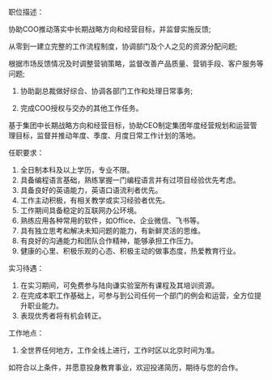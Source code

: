 职位描述：


协助COO推动落实中长期战略方向和经营目标，并监督实施反馈;

从零到一建立完整的工作流程制度，协调部门及个人之见的资源分配问题;

根据市场反馈情况及时调整营销策略，监督改善产品质量、营销手段、客户服务等问题;

1. 协助副总裁做好综合、协调各部门工作和处理日常事务;

6. 完成COO授权与交办的其他工作任务。

基于集团中长期战略方向和经营目标，协助CEO制定集团年度经营规划和运营管理目标，监督并推动年度、季度、月度日常工作计划的落地。




任职要求：

1.  全日制本科及以上学历，专业不限。
2.  具备编程语言基础，熟练掌握一门编程语言并有过项目经验优先考虑。
3.  具备良好的英语能力，英语口语流利者优先。
4.  工作主动积极，有相关教学或实习经验者优先。
5.  工作期间具备稳定的互联网办公环境。
6.  熟练应用各种常用的软件，如Office、企业微信、飞书等。
7.  具有独立思考和解决未知问题的能力，有新鲜灵活的思维。
8.  有良好的沟通能力和团队合作精神，能够承担工作压力。
9.  健康的心里、积极乐观的心态、积极主动的做事态度，热爱教育行业。


实习待遇：

1.  在实习期间，可免费参与陆向谦实验室所有课程及其培训资源。
2.  在完成本职工作基础上，可参与到公司任何一个部门的例会和运营，全方位提升职业能力。
3.  表现优秀者将有机会转正。

工作地点：

1. 全世界任何地方，工作全线上进行，工作时区以北京时间为准。

如符合以上条件，并愿意投身教育事业，欢迎投递简历，期待与您的合作。


